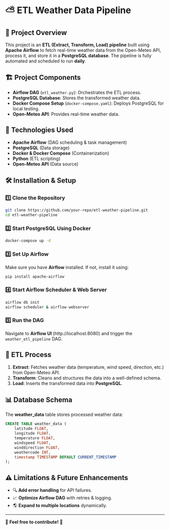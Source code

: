 # ⛅ ETL Weather Data Pipeline

## 📌 Project Overview
This project is an **ETL (Extract, Transform, Load) pipeline** built using **Apache Airflow** to fetch real-time weather data from the Open-Meteo API, process it, and store it in a **PostgreSQL database**. The pipeline is fully automated and scheduled to run **daily**.

## 🏗️ Project Components
- **Airflow DAG** (`etl_weather.py`): Orchestrates the ETL process.
- **PostgreSQL Database**: Stores the transformed weather data.
- **Docker Compose Setup** (`docker-compose.yaml`): Deploys PostgreSQL for local testing.
- **Open-Meteo API**: Provides real-time weather data.

## 🚀 Technologies Used
- **Apache Airflow** (DAG scheduling & task management)
- **PostgreSQL** (Data storage)
- **Docker & Docker Compose** (Containerization)
- **Python** (ETL scripting)
- **Open-Meteo API** (Data source)

## 🛠️ Installation & Setup
### 1️⃣ Clone the Repository
```sh
git clone https://github.com/your-repo/etl-weather-pipeline.git
cd etl-weather-pipeline
```

### 2️⃣ Start PostgreSQL Using Docker
```sh
docker-compose up -d
```

### 3️⃣ Set Up Airflow
Make sure you have **Airflow** installed. If not, install it using:
```sh
pip install apache-airflow
```

### 4️⃣ Start Airflow Scheduler & Web Server
```sh
airflow db init
airflow scheduler & airflow webserver
```

### 5️⃣ Run the DAG
Navigate to **Airflow UI** (http://localhost:8080) and trigger the `weather_etl_pipeline` DAG.

## 🔄 ETL Process
1. **Extract**: Fetches weather data (temperature, wind speed, direction, etc.) from Open-Meteo API.
2. **Transform**: Cleans and structures the data into a well-defined schema.
3. **Load**: Inserts the transformed data into **PostgreSQL**.

## 📊 Database Schema
The **weather_data** table stores processed weather data:
```sql
CREATE TABLE weather_data (
    latitude FLOAT,
    longitude FLOAT,
    temperature FLOAT,
    windspeed FLOAT,
    winddirection FLOAT,
    weathercode INT,
    timestamp TIMESTAMP DEFAULT CURRENT_TIMESTAMP
);
```

## ⚠️ Limitations & Future Enhancements
- 🔍 **Add error handling** for API failures.
- 📈 **Optimize Airflow DAG** with retries & logging.
- 🌎 **Expand to multiple locations** dynamically.

---
📌 **Feel free to contribute!** 🚀


